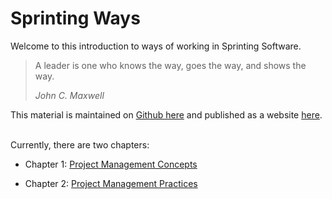 # Sprinting Ways

Welcome to this introduction to ways of working in Sprinting Software.

> A leader is one who knows the way, goes the way, and shows the way.
> 
> _John C. Maxwell_

This material is maintained on [Github here](https://github.com/Sprinting-Software/Sprinting-Ways) and published as a website [here](https://sprinting-software.github.io/Sprinting-Ways/).

<br/>
Currently, there are two chapters:

- Chapter 1: [Project Management Concepts](pm-concepts.md)

- Chapter 2: [Project Management Practices](pm-practices.md)

